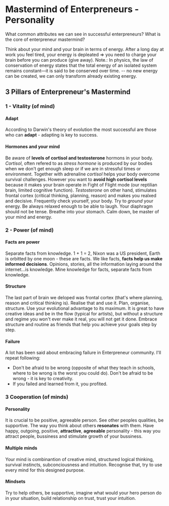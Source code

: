 # Mastermind of Enterpreneurs - Personality
What common attributes we can see in successful enterpreneurs? What is the core of enterpreneur mastermind?

Think about your mind and your brain in terms of energy. After a long day at work you feel tired, your energy is depleated => you need to charge your brain before you can produce (give away). Note.: In physics, the law of conservation of energy states that the total energy of an isolated system remains constant—it is said to be conserved over time. -- no new energy can be created, we can only transform already existing energy.

## 3 Pillars of Enterpreneur's Mastermind
### 1 - Vitality (of mind)
#### Adapt
According to Darwin's theory of evolution the most successful are those who can **adapt** - adapting is key to success.
#### Hormones and your mind
Be aware of **levels of cortisol and testosterone** hormons in your body. *Cortisol*, often refered to as *stress hormone* is produced by our bodies when we don't get enough sleep or if we are in stressful times or environment. Together with adrenaline *cortisol* helps your body overcome survival challenges. However you want to **avoid high cortisol levels** because it makes your brain operate in Fight of Flight mode (our reptilian brain, limited cognitive function). *Testosterone* on other hand, stimulates frontal cortex (critical thinking, planning, reason) and makes you realxed and decisive. Frequently check yourself, your body. Try to *ground* your energy. Be always relaxed enough to be able to laugh. Your diaphragm should not be tense. Breathe into your stomach. Calm down, be master of your mind and energy.
### 2 - Power (of mind)
#### Facts are power
Separate facts from knowledge. 1 + 1 = 2, Nixon was a US president, Earth is orbitted by one moon - these are facts. We like facts, **facts help us make informed decisions**. Opinions, stories, all the information laying around the internet...is knowledge. Mine knowledge for facts, separate facts from knowledge.
#### Structure
The last part of brain we deloped was frontal cortex (that's where planning, reason and critical thinking is). Realise that and use it. Plan, organise, structure. Use your evolutional advantage to its maximum. It is great to have creative ideas and be in the flow (typical for artists), but without a structure and regime you won't ever make it real, you will not get it done. Embrace structure and routine as friends that help you achieve your goals step by step.
#### Failure
A lot has been said about embracing failure in Enterpreneur community. I'll repeat following:
- Don't be afraid to be wrong (opposite of what they teach in schools, where to be wrong is the worst you could do). Don't be afraid to be wrong - it is key to creativity.
- If you failed and learned from it, you profited.
### 3 Cooperation (of minds)
#### Personality
It is crucial to be positive, agreeable person. See other peoples qualities, be supportive. The way you think about others **resonates** with them. Have happy, outgoing, positive, **attractive**, **agreeable** personality - this way you attract people, bussiness and stimulate growth of your bussiness.
#### Multiple minds
Your mind is combinantion of creative mind, structured logical thinking, survival instincts, subconciousness and intuition. Recognise that, try to use every mind for this designed purpose.
#### Mindsets
Try to help others, be supportive, imagine what would your hero person do in your situation, build relationship on trust, trust your intuition.
